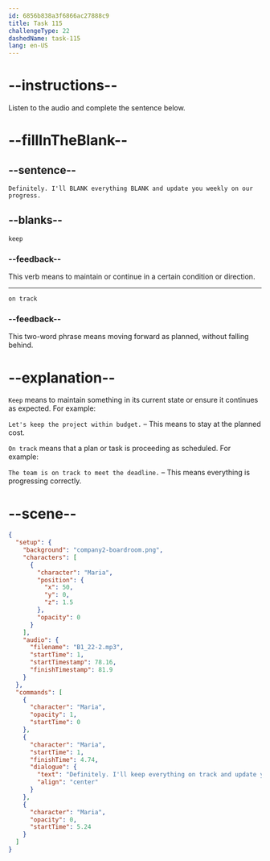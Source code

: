 ```yaml
---
id: 6856b838a3f6866ac27888c9
title: Task 115
challengeType: 22
dashedName: task-115
lang: en-US
---
```


<!-- (Audio) Maria: Definitely. I'll keep everything on track and update you weekly on our progress. -->

# --instructions--

Listen to the audio and complete the sentence below.

# --fillInTheBlank--

## --sentence--

`Definitely. I'll BLANK everything BLANK and update you weekly on our progress.`

## --blanks--

`keep`

### --feedback--

This verb means to maintain or continue in a certain condition or direction.

---

`on track`

### --feedback--

This two-word phrase means moving forward as planned, without falling behind.

# --explanation--

`Keep` means to maintain something in its current state or ensure it continues as expected. For example:

`Let's keep the project within budget.` – This means to stay at the planned cost.

`On track` means that a plan or task is proceeding as scheduled. For example:

`The team is on track to meet the deadline.` – This means everything is progressing correctly.

# --scene--

```json
{
  "setup": {
    "background": "company2-boardroom.png",
    "characters": [
      {
        "character": "Maria",
        "position": {
          "x": 50,
          "y": 0,
          "z": 1.5
        },
        "opacity": 0
      }
    ],
    "audio": {
      "filename": "B1_22-2.mp3",
      "startTime": 1,
      "startTimestamp": 78.16,
      "finishTimestamp": 81.9
    }
  },
  "commands": [
    {
      "character": "Maria",
      "opacity": 1,
      "startTime": 0
    },
    {
      "character": "Maria",
      "startTime": 1,
      "finishTime": 4.74,
      "dialogue": {
        "text": "Definitely. I'll keep everything on track and update you weekly on our progress.",
        "align": "center"
      }
    },
    {
      "character": "Maria",
      "opacity": 0,
      "startTime": 5.24
    }
  ]
}
```
